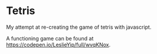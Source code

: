 # Tetris
My attempt at re-creating the game of tetris with javascript.

A functioning game can be found at https://codepen.io/LeslieYip/full/wvqKNox.
